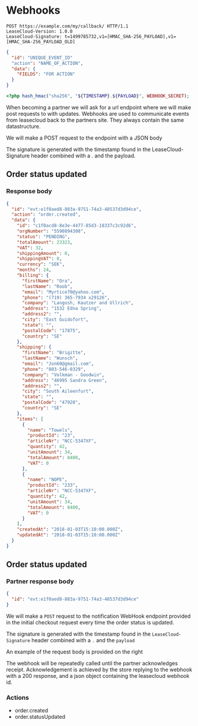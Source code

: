 # Webhooks

```http
POST https://example.com/my/callback/ HTTP/1.1
LeaseCloud-Version: 1.0.0
LeaseCloud-Signature: t=1499785732,v1=[HMAC_SHA-256_PAYLOAD],v1=[HMAC_SHA-256_PAYLOAD_OLD]
```

```json
{
  "id": "UNIQUE_EVENT_ID"
  "action": "NAME_OF_ACTION",
  "data": {
    "FIELDS": "FOR ACTION"
  }
}
```

```php
<?php hash_hmac("sha256", "${TIMESTAMP}.${PAYLOAD}", WEBHOOK_SECRET);
```
When becoming a partner we will ask for a url endpoint where we will make post requests to with updates.
Webhooks are used to communicate events from leasecloud back to the partners site. They always contain the same datastructure.

We will make a POST request to the endpoint with a JSON body

The signature is generated with the timestamp found in the LeaseCloud-Signature header combined with a . and the payload.

## Order status updated
<div class="move-right">
  <h3>Response body</h3>
</div>

```json
{
  "id": "evt:e1f0aed8-883a-9751-74a3-48537d3d94ce",
  "action": "order.created",
  "data": {
    "id": "c1f0acd8-8e3e-4477-85d3-18337c3c92d6",
    "orgNumber": "5590894308",
    "status": "PENDING",
    "totalAmount": 23323,
    "VAT": 32,
    "shippingAmount": 0,
    "shippingVAT": 0,
    "currency": "SEK",
    "months": 24,
    "billing": {
      "firstName": "Ora",
      "lastName": "Roob",
      "email": "Myrtice70@yahoo.com",
      "phone": "(719) 365-7934 x29126",
      "company": "Langosh, Kautzer and Ullrich",
      "address": "1532 Edna Spring",
      "address2": "",
      "city": "East Guidofort",
      "state": "",
      "postalCode": "17875",
      "country": "SE"
    },
    "shipping": {
      "firstName": "Brigitte",
      "lastName": "Wunsch",
      "email": "Jon60@gmail.com",
      "phone": "803-546-0329",
      "company": "Volkman - Goodwin",
      "address": "46995 Sandra Green",
      "address2": "",
      "city": "South Aileenfurt",
      "state": "",
      "postalCode": "47920",
      "country": "SE"
    },
    "items": [
      {
        "name": "Towels",
        "productId": "23",
        "articleNr": "NCC-5347XF",
        "quantity": 42,
        "unitAmount": 34,
        "totalAmount": 8400,
        "VAT": 0
      },
      {
        "name": "NOPE",
        "productId": "233",
        "articleNr": "NCC-5347XF",
        "quantity": 42,
        "unitAmount": 34,
        "totalAmount": 8400,
        "VAT": 0
      }
    ],
    "createdAt": "2018-01-03T15:10:00.000Z",
    "updatedAt": "2018-01-03T15:10:00.000Z"
  }
}
```

## Order status updated
<div class="move-right">
  <h3>Partner response body</h3>
</div>

```json
{
  "id": "evt:e1f0aed8-883a-9751-74a3-48537d3d94ce"
}
```

We will make a `POST` request to the notification WebHook endpoint provided in the initial checkout request every time the order status is updated.

The signature is generated with the timestamp found in the `LeaseCloud-Signature` header combined with a `.` and the `payload`

An example of the request body is provided on the right

The webhook will be repeatedly called until the partner acknowledges receipt. Acknowledgement is achieved by the store replying to the webhook with a 200 response, and a json object containing the leasecloud webhook id.

### Actions
 * order.created
 * order.statusUpdated
